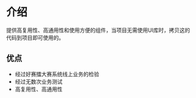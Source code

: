 # 介绍

提供高复用性、高通用性和使用方便的组件，当项目无需使用UI库时，拷贝这的代码到项目即可使用的。

## 优点
- 经过好赛擂大赛系统线上业务的检验
- 经过无数次业务测试
- 高复用性、高通用性
